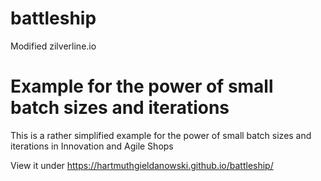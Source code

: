 # battleship
Modified zilverline.io

# Example for the power of small batch sizes and iterations
This is a rather simplified example for the power of small batch sizes and iterations in Innovation and Agile Shops

View it under https://hartmuthgieldanowski.github.io/battleship/
